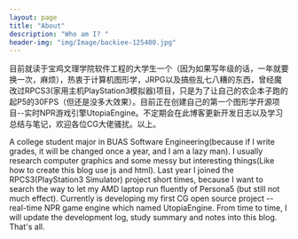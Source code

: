 ```yaml
---
layout: page
title: "About"
description: "Who am I? " 
header-img: "img/Image/backiee-125400.jpg"
---
```


目前就读于宝鸡文理学院软件工程的大学生一个（因为如果写年级的话，一年就要换一次，麻烦），热衷于计算机图形学，JRPG以及搞些乱七八糟的东西，曾经魔改过RPCS3(家用主机PlayStation3模拟器)项目，只是为了让自己的农企本子跑的起P5的30FPS（但还是没多大效果）。目前正在创建自己的第一个图形学开源项目--实时NPR游戏引擎UtopiaEngine。不定期会在此博客更新开发日志以及学习总结与笔记，欢迎各位CG大佬骚扰。以上。

A college student major in BUAS Software Engineering(because if I write grades, it will be changed once a year, and I am a lazy man). I usually research computer graphics and some messy but interesting things(Like how to create this blog use js and html). Last year I joined the RPCS3(PlayStation3 Simulator) project short times, because I want to search the way to let my AMD laptop run fluently of Persona5 (but still not much effect). Currently is developing my first CG open source project -- real-time NPR game engine which named UtopiaEngine. From time to time, I will update the development log, study summary and notes into this blog. That's all.
